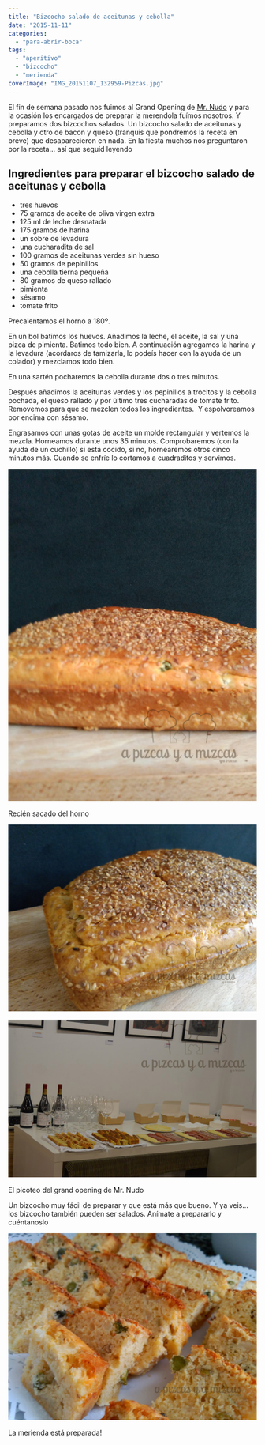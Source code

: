```yaml
---
title: "Bizcocho salado de aceitunas y cebolla"
date: "2015-11-11"
categories: 
  - "para-abrir-boca"
tags: 
  - "aperitivo"
  - "bizcocho"
  - "merienda"
coverImage: "IMG_20151107_132959-Pizcas.jpg"
---
```


El fin de semana pasado nos fuimos al Grand Opening de [Mr. Nudo](http://mrnudo.com/) y para la ocasión los encargados de preparar la merendola fuímos nosotros. Y preparamos dos bizcochos salados. Un bizcocho salado de aceitunas y cebolla y otro de bacon y queso (tranquis que pondremos la receta en breve) que desaparecieron en nada. En la fiesta muchos nos preguntaron por la receta... así que seguid leyendo

## Ingredientes para preparar el bizcocho salado de aceitunas y cebolla

- tres huevos
- 75 gramos de aceite de oliva virgen extra
- 125 ml de leche desnatada
- 175 gramos de harina
- un sobre de levadura
- una cucharadita de sal
- 100 gramos de aceitunas verdes sin hueso
- 50 gramos de pepinillos
- una cebolla tierna pequeña
- 80 gramos de queso rallado
- pimienta
- sésamo
- tomate frito

Precalentamos el horno a 180º.

En un bol batimos los huevos. Añadimos la leche, el aceite, la sal y una pizca de pimienta. Batimos todo bien. A continuación agregamos la harina y la levadura (acordaros de tamizarla, lo podeís hacer con la ayuda de un colador) y mezclamos todo bien.

En una sartén pocharemos la cebolla durante dos o tres minutos.

Después añadimos la aceitunas verdes y los pepinillos a trocitos y la cebolla pochada, el queso rallado y por último tres cucharadas de tomate frito. Removemos para que se mezclen todos los ingredientes.  Y espolvoreamos por encima con sésamo.

Engrasamos con unas gotas de aceite un molde rectangular y vertemos la mezcla. Horneamos durante unos 35 minutos. Comprobaremos (con la ayuda de un cuchillo) si está cocido, si no, hornearemos otros cinco minutos más. Cuando se enfríe lo cortamos a cuadraditos y servimos.

![](images/IMG_20151107_133045-Pizcas.jpg)

Recién sacado del horno

![](images/IMG_20151107_133109-Pizcas.jpg)

![](images/DSC_4056-Pizcas.jpg)

El picoteo del grand opening de Mr. Nudo

Un bizcocho muy fácil de preparar y que está más que bueno. Y ya veis... los bizcocho también pueden ser salados. Anímate a prepararlo y cuéntanoslo

![](images/IMG_20151107_134257-Pizcas.jpg)

La merienda está preparada!
